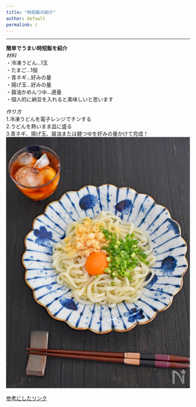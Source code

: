 ```yaml
---
title: "時短飯の紹介"
author: default
permalink: /
---
```







---
**簡単でうまい時短飯を紹介**  
*材料*  
・冷凍うどん...1玉  
・たまご...1個  
・青ネギ...好みの量  
・揚げ玉...好みの量  
・醤油かめんつゆ...適量  
・個人的に納豆を入れると美味しいと思います  

*作り方*  
1.冷凍うどんを電子レンジでチンする  
2.うどんを熱いまま皿に盛る  
3.青ネギ、揚げ玉、醤油または麺つゆを好みの量かけて完成！  
![image](assets/images/kamatama.jpg)

[参考にしたリンク](https://oceans-nadia.com/user/64286/recipe/395364)
